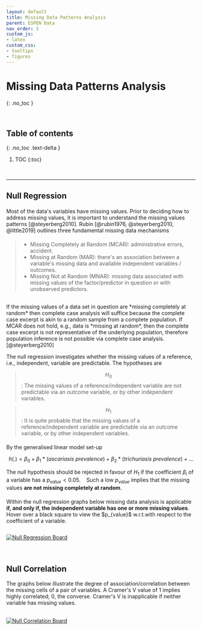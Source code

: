 ```yaml
---
layout: default
title: Missing Data Patterns Analysis
parent: ESPEN Data
nav_order: 3
custom_js:
- latex 
custom_css:
- tooltips
- figures
---
```


# Missing Data Patterns Analysis
{: .no_toc }

<br>

## Table of contents
{: .no_toc .text-delta }

1. TOC
{:toc}

<br>

---

## Null Regression

<p style="margin-top: 20px; margin-bottom: 20px">
Most of the data's variables have missing values.  Prior to deciding how to address missing values, it is important to understand the 
missing values patterns [@steyerberg2010]. Rubin [@rubin1976, @steyerberg2010, @little2019] outlines three fundamental missing data 
mechanisms
</p>

> * Missing Completely at Random (MCAR): administrative errors, accident.
> * Missing at Random (MAR): there's an association between a variable's missing data and available independent variables / outcomes.
> * Missing Not at Random (MNAR): missing data associated with missing values of the factor/predictor in question or with unobserved predictors.

<p style="margin-top: 30px; margin-bottom: 5px">
If the missing values of a data set in question are *missing completely at random* then complete case analysis will suffice 
because the complete case excerpt is akin to a random sample from a complete population.  If MCAR does not hold, e.g., 
data is *missing at random*, then the complete case excerpt is not representative of the underlying population, therefore population 
inference is not possible via complete case analysis. [@steyerberg2010]
</p>

The null regression investigates whether the missing values of a reference, i.e., independent, variable are 
predictable.  The hypotheses are

> $$H_{0}$$: The missing values of a reference/independent variable are not predictable via an outcome variable, or 
> by other independent variables.

> $$H_{1}$$: It is quite probable that the missing values of a reference/independent variable are predictable via 
> an outcome variable, or by other independent variables.

<p style="margin-top: 20px; margin-bottom: 5px">
By the generalised linear model set-up
</p>

$$h(.) = \beta_{0} + \beta_{1}*(\textit{ascariasis prevalence}) + \beta_{2}*(\textit{trichuriasis prevalence}) + \ldots $$

The null hypothesis should be rejected in favour of $H_{1}$ if the coefficient $\beta_{i}$ of a variable 
has a $p_{value} < 0.05$.&nbsp; &nbsp; Such a low $p_{value}$ implies that the missing values 
**are not missing completely at random**.

<p style="margin-top: 20px; margin-bottom: 10px">
Within the null regression graphs below missing data analysis is applicable <b>if, and only if, the independent variable has one or more missing 
values</b>.  Hover over a black square to view the $p_{value}$ <span class="tooltip">w.r.t.<span class="tooltiptext">with respect to</span></span> 
the coefficient of a variable.
</p>

<br>

<div class='tableauPlaceholder' id='viz1664052158431' style='position: relative'>
<noscript><a href='#'><img alt='Null Regression Board ' src='https:&#47;&#47;public.tableau.com&#47;static&#47;images&#47;Nu&#47;NullRegression&#47;NullRegressionBoard&#47;1_rss.png' style='border: none' /></a></noscript>
<object class='tableauViz'  style='display:none;'><param name='host_url' value='https%3A%2F%2Fpublic.tableau.com%2F' /> <param name='embed_code_version' value='3' /> 
<param name='site_root' value='' />
<param name='name' value='NullRegression&#47;NullRegressionBoard' />
<param name='tabs' value='no' /><param name='toolbar' value='yes' />
<param name='static_image' value='https:&#47;&#47;public.tableau.com&#47;static&#47;images&#47;Nu&#47;NullRegression&#47;NullRegressionBoard&#47;1.png' /> 
<param name='animate_transition' value='yes' />
<param name='display_static_image' value='yes' />
<param name='display_spinner' value='yes' />
<param name='display_overlay' value='yes' />
<param name='display_count' value='yes' />
<param name='language' value='en-GB' />
</object></div>                
<script type='text/javascript'>                    
var divElement = document.getElementById('viz1664052158431');                    
var vizElement = divElement.getElementsByTagName('object')[0];                    
vizElement.style.width='450px';vizElement.style.height='427px';                    
var scriptElement = document.createElement('script');                    
scriptElement.src = 'https://public.tableau.com/javascripts/api/viz_v1.js';                    
vizElement.parentNode.insertBefore(scriptElement, vizElement);                
</script>


<br>
<br>


## Null Correlation

The graphs below illustrate the degree of association/correlation between the missing cells of a pair of variables.  A Cramer's V value of 1 implies highly correlated; 0, the 
converse.   Cramer's V is inapplicable if neither variable has missing values.

<br>

<div class='tableauPlaceholder' id='viz1664053037154' style='position: relative'>
<noscript><a href='#'><img alt='Null Correlation Board ' src='https:&#47;&#47;public.tableau.com&#47;static&#47;images&#47;Nu&#47;NullCorrelation&#47;NullCorrelationBoard&#47;1_rss.png' style='border: none' /></a></noscript>
<object class='tableauViz'  style='display:none;'><param name='host_url' value='https%3A%2F%2Fpublic.tableau.com%2F' /> 
<param name='embed_code_version' value='3' /> <param name='site_root' value='' />
<param name='name' value='NullCorrelation&#47;NullCorrelationBoard' />
<param name='tabs' value='no' /><param name='toolbar' value='yes' />
<param name='static_image' value='https:&#47;&#47;public.tableau.com&#47;static&#47;images&#47;Nu&#47;NullCorrelation&#47;NullCorrelationBoard&#47;1.png' /> 
<param name='animate_transition' value='yes' /><param name='display_static_image' value='yes' />
<param name='display_spinner' value='yes' /><param name='display_overlay' value='yes' />
<param name='display_count' value='yes' /><param name='language' value='en-GB' />
</object></div>                
<script type='text/javascript'>                    
var divElement = document.getElementById('viz1664053037154');                    
var vizElement = divElement.getElementsByTagName('object')[0];                    
vizElement.style.width='550px';vizElement.style.height='427px';                    
var scriptElement = document.createElement('script');                    
scriptElement.src = 'https://public.tableau.com/javascripts/api/viz_v1.js';                    
vizElement.parentNode.insertBefore(scriptElement, vizElement);                
</script>

<br>
<br>
<br>
<br>

<br>
<br>
<br>
<br>

